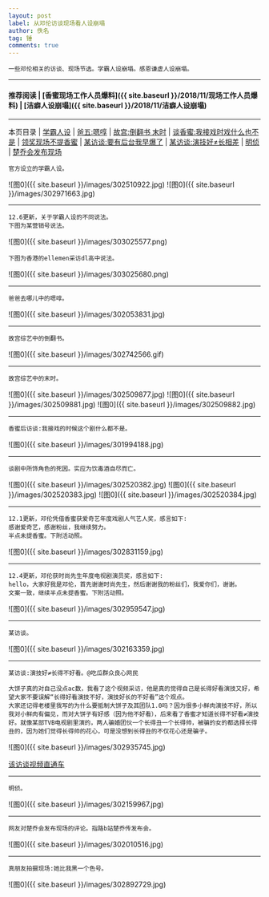 ```yaml
---
layout: post
label: 从邓伦访谈现场看人设崩塌
author: 佚名
tag: 锤
comments: true
---
```


    一些邓伦相关的访谈、现场节选。学霸人设崩塌。感恩谦虚人设崩塌。
    
---

#### 推荐阅读 | [香蜜现场工作人员爆料]({{ site.baseurl }}/2018/11/现场工作人员爆料) | [洁癖人设崩塌]({{ site.baseurl }}/2018/11/洁癖人设崩塌) 

---
本页目录 \| [学霸人设](#dxjjg) \| [爸五:嗯啍](#dxjjb) \| [故宫:倒翻书 末时](#dxjja) \| [谈香蜜:我接戏时戏什么也不是](#dxjjd) \| [领奖现场不提香蜜](#dxjjm)  \| [某访谈:要有后台我早爆了](#dxjjc)  \| [某访谈:演技好≠长相差](#dxjjg) \| [明侦](#dxjjf) \| [楚乔会发布现场](#dxjje)


<a class="anchor" name="dxjjg"></a>

    官方设立的学霸人设。
    
![图0]({{ site.baseurl }}/images/302510922.jpg)
![图0]({{ site.baseurl }}/images/302971663.jpg)

---

    12.6更新，关于学霸人设的不同说法。
    下图为某营销号说法。

![图0]({{ site.baseurl }}/images/303025577.png)

    下图为香港的ellemen采访dl高中说法。
    
![图0]({{ site.baseurl }}/images/303025680.png)

---
    
<a class="anchor" name="dxjjb"></a>

    爸爸去哪儿中的嗯啍。
    
![图0]({{ site.baseurl }}/images/302053831.jpg)

---

<a class="anchor" name="dxjja"></a>

    故宫综艺中的倒翻书。

![图0]({{ site.baseurl }}/images/302742566.gif)

---

    故宫综艺中的末时。
    
![图0]({{ site.baseurl }}/images/302509877.jpg)
![图0]({{ site.baseurl }}/images/302509881.jpg)
![图0]({{ site.baseurl }}/images/302509882.jpg)


---

<a class="anchor" name="dxjjd"></a>

    香蜜后访谈:我接戏的时候这个剧什么都不是。
    
![图0]({{ site.baseurl }}/images/301994188.jpg)

---

    谈剧中所饰角色的死因。实应为饮毒酒自尽而亡。
    
![图0]({{ site.baseurl }}/images/302520382.jpg)
![图0]({{ site.baseurl }}/images/302520383.jpg)
![图0]({{ site.baseurl }}/images/302520384.jpg)
    

---

<a class="anchor" name="dxjjm"></a>

    12.1更新，邓伦凭借香蜜获爱奇艺年度戏剧人气艺人奖，感言如下:
    感谢爱奇艺，感谢粉丝，我继续努力。
    半点未提香蜜。下附活动照。
    
![图0]({{ site.baseurl }}/images/302831159.jpg)
    
---  
    
    12.4更新，邓伦获时尚先生年度电视剧演员奖，感言如下:
    hello，大家好我是邓伦，首先谢谢时尚先生，然后谢谢我的粉丝们，我爱你们，谢谢。
    文案一致，继续半点未提香蜜。下附活动照。
    
![图0]({{ site.baseurl }}/images/302959547.jpg)

---

<a class="anchor" name="dxjjc"></a>

    某访谈。
    
![图0]({{ site.baseurl }}/images/302163359.jpg)
    
    
---

<a class="anchor" name="dxjjg"></a>

    某访谈:演技好≠长得不好看。@吃瓜群众良心网民
    
    大饼子真的对自己没点ac数，我看了这个视频采访，他是真的觉得自己是长得好看演技又好，希望大家不要误解“长得好看演技不好，演技好长的不好看”这个观点。
    大家还记得老楼里我写的为什么要抵制大饼子及其团队1.0吗？因为很多小鲜肉演技不好，所以我对小鲜肉有偏见，而对大饼子有好感（因为他不好看），后来看了香蜜才知道长得不好看≠演技好。就像某部TVB电视剧里演的，两人骗婚团伙一个长得丑一个长得帅，被骗的女的都选择长得丑的，因为她们觉得长得帅的花心，可是没想到长得丑的不仅花心还是骗子。
    
    
![图0]({{ site.baseurl }}/images/302935745.jpg)

[该访谈视频直通车](http://p.weibo.com/show/channerWbH5/1034:8b71894c3193c9817a981e9850f564e9)

---

<a class="anchor" name="dxjjf"></a>

    明侦。
    
![图0]({{ site.baseurl }}/images/302159967.jpg)


---

<a class="anchor" name="dxjje"></a>
    
    网友对楚乔会发布现场的评论。指路b站楚乔传发布会。
    
![图0]({{ site.baseurl }}/images/302010516.jpg)

---

    真朋友拍摄现场:她比我黑一个色号。

![图0]({{ site.baseurl }}/images/302892729.jpg)